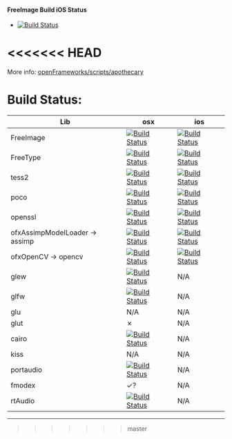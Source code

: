 

#### FreeImage Build iOS Status
- [![Build Status](https://travis-ci.org/danoli3/apothecary-den.svg?branch=freeimage-ios)](https://travis-ci.org/danoli3/apothecary-den)

<<<<<<< HEAD
=======
More info: [openFrameworks/scripts/apothecary](https://github.com/openframeworks/openFrameworks/tree/master/scripts/apothecary)


# Build Status:

| Lib                             | osx |  ios | 
|---------------------------------|-----|-------|
| FreeImage                       |[![Build Status](https://travis-ci.org/danoli3/apothecary-den.svg?branch=freeimage-osx)](https://travis-ci.org/danoli3/apothecary-den?branch=freeimage-osx) | [![Build Status](https://travis-ci.org/danoli3/apothecary-den.svg?branch=freeimage-ios)](https://travis-ci.org/danoli3/apothecary-den?branch=freeimage-ios) |
| FreeType                        |[![Build Status](https://travis-ci.org/danoli3/apothecary-den.svg?branch=freetype-osx)](https://travis-ci.org/danoli3/apothecary-den?branch=freetype-osx) | [![Build Status](https://travis-ci.org/danoli3/apothecary-den.svg?branch=freetype-ios)](https://travis-ci.org/danoli3/apothecary-den?branch=freetype-ios) | 
| tess2                           | [![Build Status](https://travis-ci.org/danoli3/apothecary-den.svg?branch=tess2-osx)](https://travis-ci.org/danoli3/apothecary-den?branch=tess2-osx) | [![Build Status](https://travis-ci.org/danoli3/apothecary-den.svg?branch=tess2-ios)](https://travis-ci.org/danoli3/apothecary-den?branch=tess2-ios)| 
| poco                            |[![Build Status](https://travis-ci.org/danoli3/apothecary-den.svg?branch=poco-osx)](https://travis-ci.org/danoli3/apothecary-den?branch=poco-osx) | [![Build Status](https://travis-ci.org/danoli3/apothecary-den.svg?branch=poco-ios)](https://travis-ci.org/danoli3/apothecary-den?branch=poco-ios) | 
| openssl                         | [![Build Status](https://travis-ci.org/danoli3/apothecary-den.svg?branch=openssl-osx)](https://travis-ci.org/danoli3/apothecary-den?branch=openssl-osx) | [![Build Status](https://travis-ci.org/danoli3/apothecary-den.svg?branch=openssl-ios)](https://travis-ci.org/danoli3/apothecary-den?branch=openssl-ios)| 
| ofxAssimpModelLoader -> assimp  |[![Build Status](https://travis-ci.org/danoli3/apothecary-den.svg?branch=assimp-osx)](https://travis-ci.org/danoli3/apothecary-den?branch=assimp-osx) | [![Build Status](https://travis-ci.org/danoli3/apothecary-den.svg?branch=assimp-ios)](https://travis-ci.org/danoli3/apothecary-den?branch=assimp-ios) |
| ofxOpenCV -> opencv             | [![Build Status](https://travis-ci.org/danoli3/apothecary-den.svg?branch=opencv-osx)](https://travis-ci.org/danoli3/apothecary-den?branch=opencv-osx) | [![Build Status](https://travis-ci.org/danoli3/apothecary-den.svg?branch=opencv-ios)](https://travis-ci.org/danoli3/apothecary-den?branch=opencv-ios) |
| glew                            | [![Build Status](https://travis-ci.org/danoli3/apothecary-den.svg?branch=glew-osx)](https://travis-ci.org/danoli3/apothecary-den?branch=glew-osx)| N/A | 
| glfw                            | [![Build Status](https://travis-ci.org/danoli3/apothecary-den.svg?branch=glfw-osx)](https://travis-ci.org/danoli3/apothecary-den?branch=glfw-osx) | N/A |
| glu                             | N/A | N/A   |
| glut                            | ✗   | N/A | 
| cairo                          | [![Build Status](https://travis-ci.org/danoli3/apothecary-den.svg?branch=cairo-osx)](https://travis-ci.org/danoli3/apothecary-den?branch=cairo-osx) |  N/A  |
| kiss                            | N/A  |  N/A | 
| portaudio                       | [![Build Status](https://travis-ci.org/danoli3/apothecary-den.svg?branch=fmod-osx)](https://travis-ci.org/danoli3/apothecary-den?branch=fmod-osx) |  N/A |
| fmodex                            | ✓?  | N/A  | 
| rtAudio                         | [![Build Status](https://travis-ci.org/danoli3/apothecary-den.svg?branch=rtaudio-osx)](https://travis-ci.org/danoli3/apothecary-den?branch=rtaudio-osx)  |  N/A | 


----------------------------------
>>>>>>> master
